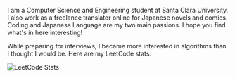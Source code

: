 I am a Computer Science and Engineering student at Santa Clara University.
I also work as a freelance translator online for Japanese novels and comics.
Coding and Japanese Language are my two main passions. 
I hope you find what's in here interesting!

While preparing for interviews, I became more interested in algorithms than I thought I would be. Here are my LeetCode stats:

![LeetCode Stats](https://leetcard.jacoblin.cool/mugichoco?theme=nord&font=Thasadith)
